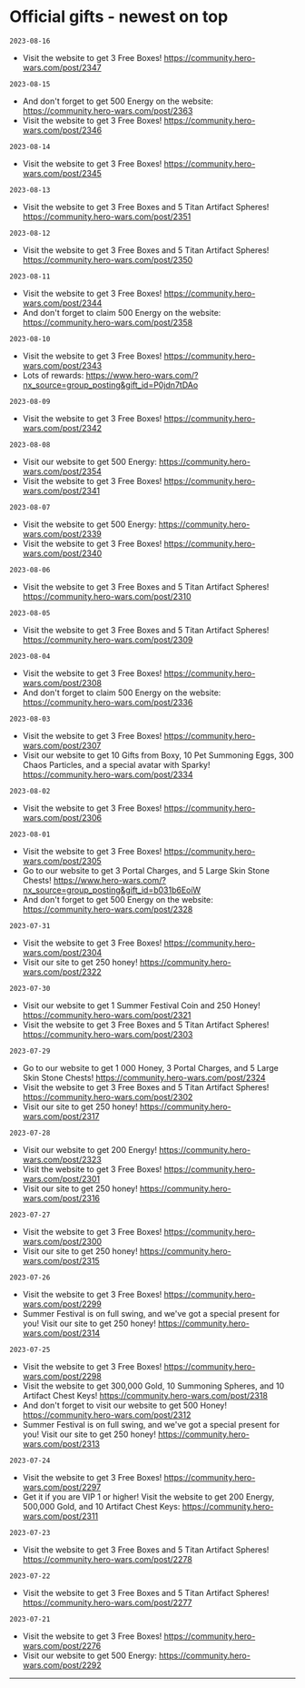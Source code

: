 # Official gifts - newest on top
`2023-08-16`
  - Visit the website to get 3 Free Boxes! https://community.hero-wars.com/post/2347

`2023-08-15`
  - And don't forget to get 500 Energy on the website: https://community.hero-wars.com/post/2363
  - Visit the website to get 3 Free Boxes! https://community.hero-wars.com/post/2346

`2023-08-14`
  - Visit the website to get 3 Free Boxes! https://community.hero-wars.com/post/2345

`2023-08-13`
  - Visit the website to get 3 Free Boxes and 5 Titan Artifact Spheres! https://community.hero-wars.com/post/2351

`2023-08-12`
  - Visit the website to get 3 Free Boxes and 5 Titan Artifact Spheres! https://community.hero-wars.com/post/2350

`2023-08-11`
  - Visit the website to get 3 Free Boxes! https://community.hero-wars.com/post/2344
  - And don't forget to claim 500 Energy on the website: https://community.hero-wars.com/post/2358

`2023-08-10`
  - Visit the website to get 3 Free Boxes! https://community.hero-wars.com/post/2343
  - Lots of rewards: https://www.hero-wars.com/?nx_source=group_posting&gift_id=P0jdn7tDAo

`2023-08-09`
  - Visit the website to get 3 Free Boxes! https://community.hero-wars.com/post/2342

`2023-08-08`
  - Visit our website to get 500 Energy: https://community.hero-wars.com/post/2354
  - Visit the website to get 3 Free Boxes! https://community.hero-wars.com/post/2341

`2023-08-07`
  - Visit the website to get 500 Energy: https://community.hero-wars.com/post/2339
  - Visit the website to get 3 Free Boxes! https://community.hero-wars.com/post/2340

`2023-08-06`
  - Visit the website to get 3 Free Boxes and 5 Titan Artifact Spheres! https://community.hero-wars.com/post/2310

`2023-08-05`
  - Visit the website to get 3 Free Boxes and 5 Titan Artifact Spheres! https://community.hero-wars.com/post/2309

`2023-08-04`
  - Visit the website to get 3 Free Boxes! https://community.hero-wars.com/post/2308
  - And don't forget to claim 500 Energy on the website: https://community.hero-wars.com/post/2336

`2023-08-03`
  - Visit the website to get 3 Free Boxes! https://community.hero-wars.com/post/2307
  - Visit our website to get 10 Gifts from Boxy, 10 Pet Summoning Eggs, 300 Chaos Particles, and a special avatar with Sparky! https://community.hero-wars.com/post/2334

`2023-08-02`
  - Visit the website to get 3 Free Boxes! https://community.hero-wars.com/post/2306

`2023-08-01`
  - Visit the website to get 3 Free Boxes! https://community.hero-wars.com/post/2305
  - Go to our website to get 3 Portal Charges, and 5 Large Skin Stone Chests! https://www.hero-wars.com/?nx_source=group_posting&gift_id=b031b6EoiW
  - And don't forget to get 500 Energy on the website: https://community.hero-wars.com/post/2328

`2023-07-31`
  - Visit the website to get 3 Free Boxes! https://community.hero-wars.com/post/2304
  - Visit our site to get 250 honey! https://community.hero-wars.com/post/2322

`2023-07-30`
  - Visit our website to get 1 Summer Festival Coin and 250 Honey! https://community.hero-wars.com/post/2321
  - Visit the website to get 3 Free Boxes and 5 Titan Artifact Spheres! https://community.hero-wars.com/post/2303

`2023-07-29`
  - Go to our website to get 1 000 Honey, 3 Portal Charges, and 5 Large Skin Stone Chests! https://community.hero-wars.com/post/2324
  - Visit the website to get 3 Free Boxes and 5 Titan Artifact Spheres! https://community.hero-wars.com/post/2302
  - Visit our site to get 250 honey! https://community.hero-wars.com/post/2317

`2023-07-28`
  - Visit our website to get 200 Energy! https://community.hero-wars.com/post/2323
  - Visit the website to get 3 Free Boxes! https://community.hero-wars.com/post/2301
  - Visit our site to get 250 honey! https://community.hero-wars.com/post/2316

`2023-07-27`
  - Visit the website to get 3 Free Boxes! https://community.hero-wars.com/post/2300
  - Visit our site to get 250 honey! https://community.hero-wars.com/post/2315

`2023-07-26`
  - Visit the website to get 3 Free Boxes! https://community.hero-wars.com/post/2299
  - Summer Festival is on full swing, and we've got a special present for you! Visit our site to get 250 honey! https://community.hero-wars.com/post/2314

`2023-07-25`
  - Visit the website to get 3 Free Boxes! https://community.hero-wars.com/post/2298
  - Visit the website to get 300,000 Gold, 10 Summoning Spheres, and 10 Artifact Chest Keys! https://community.hero-wars.com/post/2318
  - And don't forget to visit our website to get 500 Honey! https://community.hero-wars.com/post/2312
  - Summer Festival is on full swing, and we've got a special present for you! Visit our site to get 250 honey! https://community.hero-wars.com/post/2313

`2023-07-24`
  - Visit the website to get 3 Free Boxes! https://community.hero-wars.com/post/2297
  - Get it if you are VIP 1 or higher! Visit the website to get 200 Energy, 500,000 Gold, and 10 Artifact Chest Keys: https://community.hero-wars.com/post/2311

`2023-07-23`
  - Visit the website to get 3 Free Boxes and 5 Titan Artifact Spheres! https://community.hero-wars.com/post/2278

`2023-07-22`
  - Visit the website to get 3 Free Boxes and 5 Titan Artifact Spheres! https://community.hero-wars.com/post/2277

`2023-07-21`
  - Visit the website to get 3 Free Boxes! https://community.hero-wars.com/post/2276
  - Visit our website to get 500 Energy: https://community.hero-wars.com/post/2292

----
